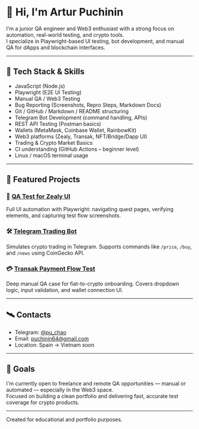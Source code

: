 # 👋 Hi, I'm Artur Puchinin

I'm a junior QA engineer and Web3 enthusiast with a strong focus on automation, real-world testing, and crypto tools.  
I specialize in Playwright-based UI testing, bot development, and manual QA for dApps and blockchain interfaces.

---

## 🔧 Tech Stack & Skills

- JavaScript (Node.js)
- Playwright (E2E UI Testing)
- Manual QA / Web3 Testing
- Bug Reporting (Screenshots, Repro Steps, Markdown Docs)
- Git / GitHub / Markdown / README structuring
- Telegram Bot Development (command handling, APIs)
- REST API Testing (Postman basics)
- Wallets (MetaMask, Coinbase Wallet, RainbowKit)
- Web3 platforms (Zealy, Transak, NFT/Bridge/Dapp UI)
- Trading & Crypto Market Basics
- CI understanding (GitHub Actions – beginner level)
- Linux / macOS terminal usage

---

## 📂 Featured Projects

### 🧪 [QA Test for Zealy UI](https://github.com/Puchao64/qa-zealy-autotest)  
Full UI automation with Playwright: navigating quest pages, verifying elements, and capturing test flow screenshots.

### 🛠️ [Telegram Trading Bot](https://github.com/Puchao64/telegram-trading-bot)  
Simulates crypto trading in Telegram. Supports commands like `/price`, `/buy`, and `/news` using CoinGecko API.

### 💳 [Transak Payment Flow Test](https://github.com/Puchao64/qa-transak-payment-test)  
Deep manual QA case for fiat-to-crypto onboarding. Covers dropdown logic, input validation, and wallet connection UI.

---

## 🛰️ Contacts

- Telegram: [@pu_chao](https://t.me/pu_chao)
- Email: puchinin64@gmail.com
- Location: Spain → Vietnam soon

---

## 📌 Goals

I'm currently open to freelance and remote QA opportunities — manual or automated — especially in the Web3 space.  
Focused on building a clean portfolio and delivering fast, accurate test coverage for crypto products.

---

Created for educational and portfolio purposes.
